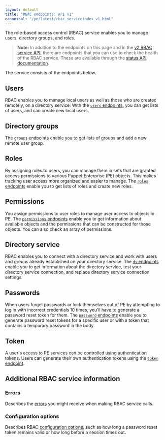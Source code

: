 ```yaml
---
layout: default
title: "RBAC endpoints: API v1"
canonical: "/pe/latest/rbac_serviceindex_v1.html"
---
```


The role-based access control (RBAC) service enables you to manage users, directory groups, and roles.

> **Note:** In addition to the endpoints on this page and in the [v2 RBAC service API](./rbac_serviceindex_v2.html), there are endpoints that you can use to check the health of the RBAC service. These are available through the [status API documentation](./status_api.html#the-status-api).

The service consists of the endpoints below.

## Users
RBAC enables you to manage local users as well as those who are created remotely, on a directory service. With the [`users` endpoints](./rbac_users_v1.html), you can get lists of users, and can create new local users.

## Directory groups
The [`groups` endpoints](./rbac_usergroups_v1.html) enable you to get lists of groups and add a new remote user group.

## Roles
By assigning roles to users, you can manage them in sets that are granted access permissions to various Puppet Enterprise (PE) objects. This makes tracking user access more organized and easier to manage. The [`roles` endpoints](./rbac_roles_v1.html) enable you to get lists of roles and create new roles.

## Permissions
You assign permissions to user roles to manage user access to objects in PE. The [`permissions` endpoints](./rbac_permissionsref_v1.html) enable you to get information about available objects and the permissions that can be constructed for those objects. You can also check an array of permissions.

## Directory service
RBAC enables you to connect with a directory service and work with users and groups already established on your directory service. The [`ds` endpoints](./rbac_dsref_v1.html) enable you to get information about the directory service, test your directory service connection, and replace directory service connection settings.

## Passwords
When users forget passwords or lock themselves out of PE by attempting to log in with incorrect credentials 10 times, you'll have to generate a password reset token for them. The [`password` endpoints](./rbac_passwords_v1.html) enable you to generate password reset tokens for a specific user or with a token that contains a temporary password in the body.

## Token
A user's access to PE services can be controlled using authentication tokens. Users can generate their own authentication tokens using the [`token` endpoint](./rbac_token_v1.html).

## Additional RBAC service information

### Errors
Describes the [errors](./rbac_serviceerrors_v1.html) you might receive when making RBAC service calls.

### Configuration options
Describes RBAC [configuration options](./rbac_config_v1.html), such as how long a password reset token remains valid or how long before a session times out.


